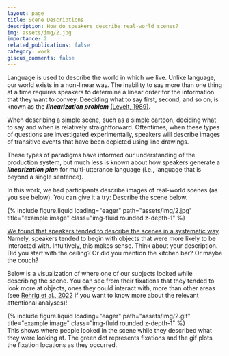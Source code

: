 ```yaml
---
layout: page
title: Scene Descriptions
description: How do speakers describe real-world scenes?
img: assets/img/2.jpg
importance: 2
related_publications: false
category: work
giscus_comments: false
---
```


Language is used to describe the world in which we live. Unlike language, our world exists in a non-linear way. The  inability to say more than one thing at a time requires speakers to determine a linear order for the information that they want to convey. Deeciding what to say first, second, and so on, is known as the ***linearization problem*** [(Levelt, 1989)](https://books.google.com/books?hl=en&lr=&id=LbVCdCE-NQAC&oi=fnd&pg=PR13&dq=speaking+pim+levelt&ots=J0cFSfbbzN&sig=zx1tdFO7vUehoCd2e8_oA5VzYKg#v=onepage&q=speaking%20pim%20levelt&f=false). 

When describing a simple scene, such as a simple cartoon, deciding what to say and when is relatively straightforward. Oftentimes, when these types of questions are investigated experimentally, speakers will describe images of transitive events that have been depicted using line drawings. 

These types of paradigms have informed our understanding of the production system, but much less is known about how speakers generate a ***linearization plan*** for multi-utterance language (i.e., language that is beyond a single sentence). 

In this work, we had participants describe images of real-world scenes (as you see below). You can give it a try: Describe the scene below.  

<div class="row">
    <div class="col-sm mt-3 mt-md-0">
        {% include figure.liquid loading="eager" path="assets/img/2.jpg" title="example image" class="img-fluid rounded z-depth-1" %}
    </div>
</div> 


[We found that speakers tended to describe the scenes in a systematic way](https://www.ncbi.nlm.nih.gov/pmc/articles/PMC10572038/). Namely, speakers tended to begin with objects that were more likely to be interacted with. Intuitively, this makes sense. Think about your description. Did you start with the ceiling? Or did you mention the kitchen bar? Or maybe the couch?

Below is a visualization of where one of our subjects looked while describing the scene. You can see from their fixations that they tended to look more at objects, ones they could interact with, more than other areas (see [Rehrig et al., 2022](https://link.springer.com/article/10.3758/s13414-022-02467-6) if you want to know more about the relevant attentional analyses)!


<div class="row">
    <div class="col-sm mt-3 mt-md-0">
        {% include figure.liquid loading="eager" path="assets/img/2.gif" title="example image" class="img-fluid rounded z-depth-1" %}
    </div>
</div>
<div class="caption">
    This shows where people looked in the scene while they described what they were looking at. The green dot represents fixations and the gif plots the fixation locations as they occurred.
</div>


 